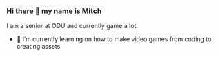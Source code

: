 ### Hi there 👋 my name is Mitch 
I am a senior at ODU and currently game a lot.
- 🌱 I’m currently learning on how to make video games from coding to creating assets

